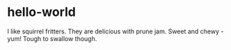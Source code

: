 # hello-world

I like squirrel fritters. They are delicious with prune jam.
Sweet and chewy - yum!  Tough to swallow though.
